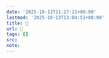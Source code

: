 ```yaml
---
date: '2025-10-13T11:27:21+08:00'
lastmod: '2025-10-13T13:04:51+08:00'
title: 󰗍
url: 󰗍
tags: []
src:
note:
---
```


